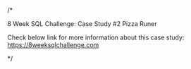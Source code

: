   /* 

  8 Week SQL Challenge: Case Study #2 Pizza Runer

  Check below link for more information about this case study:
  https://8weeksqlchallenge.com

  */
